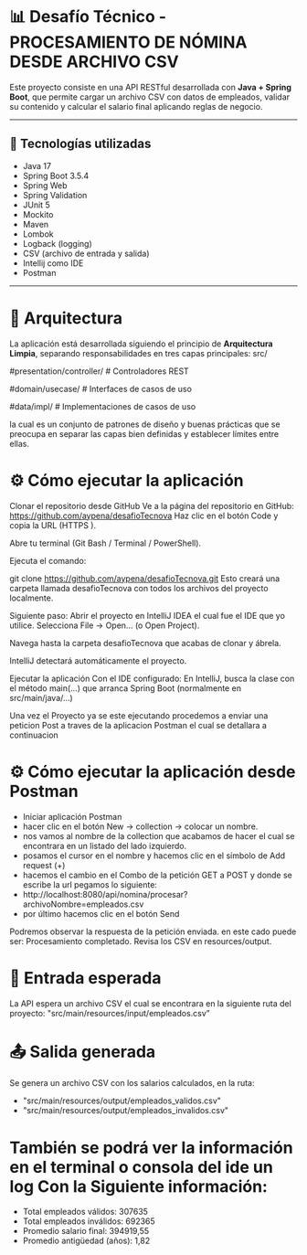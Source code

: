 # 📊 Desafío Técnico - PROCESAMIENTO DE NÓMINA DESDE ARCHIVO CSV 

Este proyecto consiste en una API RESTful desarrollada con **Java + Spring Boot**, que permite cargar un archivo CSV con datos de empleados,
validar su contenido y calcular el salario final aplicando reglas de negocio.

---

## 🚀 Tecnologías utilizadas

- Java 17
- Spring Boot 3.5.4
- Spring Web
- Spring Validation
- JUnit 5
- Mockito
- Maven 
- Lombok
- Logback (logging)
- CSV (archivo de entrada y salida)
- Intellij como IDE
- Postman

---

# 🧱 Arquitectura

La aplicación está desarrollada siguiendo el principio de **Arquitectura Limpia**, separando responsabilidades en tres capas principales:
src/

#presentation/controller/ # Controladores REST

#domain/usecase/ # Interfaces de casos de uso

#data/impl/ # Implementaciones de casos de uso

la cual es un conjunto de patrones de  diseño y buenas prácticas que se preocupa en separar las capas bien definidas y establecer límites entre ellas. 

# ⚙️ Cómo ejecutar la aplicación

Clonar el repositorio desde GitHub Ve a la página del repositorio en GitHub: https://github.com/aypena/desafioTecnova
Haz clic en el botón Code y copia la URL (HTTPS ).

Abre tu terminal (Git Bash / Terminal / PowerShell).

Ejecuta el comando:

git clone https://github.com/aypena/desafioTecnova.git
Esto creará una carpeta llamada desafioTecnova con todos los archivos del proyecto localmente.

Siguiente paso:
Abrir el proyecto en IntelliJ IDEA el cual fue el IDE que yo utilice.
Selecciona File → Open... (o Open Project).

Navega hasta la carpeta desafioTecnova que acabas de clonar y ábrela.

IntelliJ detectará automáticamente el proyecto.

Ejecutar la aplicación Con el IDE configurado:
En IntelliJ, busca la clase con el método main(...) que arranca Spring Boot (normalmente en src/main/java/...)


Una vez el Proyecto ya se este ejecutando procedemos a enviar una peticion Post a traves de la aplicacion Postman el cual se detallara a continuacion

# ⚙️ Cómo ejecutar la aplicación desde Postman

- Iniciar aplicación Postman
- hacer clic en el botón New  -> collection  -> colocar un nombre.
- nos vamos al nombre de la collection que acabamos de hacer el cual se encontrara en un listado del lado izquierdo.
- posamos el cursor en el nombre y hacemos clic en el símbolo de Add request (+)
- hacemos el cambio en el Combo de la petición GET a POST y donde se escribe la url pegamos lo siguiente:
- http://localhost:8080/api/nomina/procesar?archivoNombre=empleados.csv
- por último hacemos clic en el botón Send

Podremos observar la respuesta de la petición enviada. en este cado puede ser:
Procesamiento completado. Revisa los CSV en resources/output.


# 📂 Entrada esperada
La API espera un archivo CSV el cual se encontrara en la siguiente ruta del proyecto: "src/main/resources/input/empleados.csv” 

# 📤 Salida generada

Se genera un archivo CSV con los salarios calculados, en la ruta:
- "src/main/resources/output/empleados_validos.csv"
- "src/main/resources/output/empleados_invalidos.csv"

# También se podrá ver la información en el terminal o consola del ide un log Con la Siguiente información:
- Total empleados válidos: 307635
- Total empleados inválidos: 692365
- Promedio salario final: 394919,55
- Promedio antigüedad (años): 1,82

